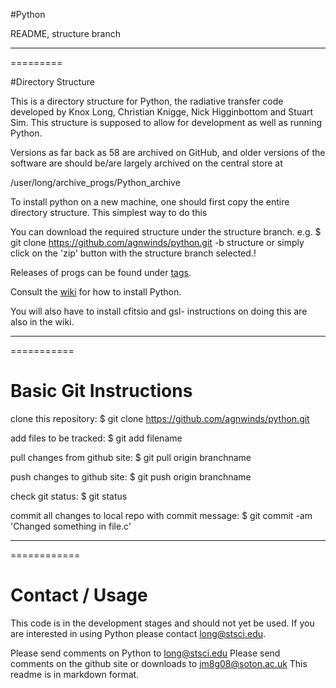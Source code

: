 #Python

README, structure branch

***
=========

#Directory Structure

This is a directory structure for Python, the radiative transfer code
developed by Knox Long, Christian Knigge, Nick Higginbottom and Stuart Sim.  This
structure is supposed to allow for development as well as running Python.

Versions as far back as 58 are archived on GitHub, and older versions of the software are should be/are largely archived 
on the central store at

/user/long/archive_progs/Python_archive

To install python on a new machine, one should first copy the entire
directory structure.  This simplest way to do this 

You can download the required structure under the structure branch. e.g.
$ git clone https://github.com/agnwinds/python.git -b structure
or simply click on the 'zip' button with the structure branch selected.!

Releases of progs can be found under [tags](https://github.com/agnwinds/python/tags "Wiki").

Consult the [wiki](https://github.com/agnwinds/python/wiki/_pages "Wiki") for how to install Python.

You will also have to install cfitsio and gsl- instructions on doing this are also in the wiki.


***
===========

# Basic Git Instructions

clone this repository:
$ git clone https://github.com/agnwinds/python.git 

add files to be tracked:
$ git add filename

pull changes from github site:
$ git pull origin branchname

push changes to github site:
$ git push origin branchname

check git status:
$ git status

commit all changes to local repo with commit message:
$ git commit -am 'Changed something in file.c'

***
============

# Contact / Usage

This code is in the development stages and should not yet be used. If you are interested in using Python please contact long@stsci.edu.

Please send comments on Python to long@stsci.edu
Please send comments on the github site or downloads to jm8g08@soton.ac.uk
This readme is in markdown format.

